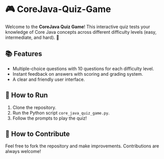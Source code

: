 # 🎮 CoreJava-Quiz-Game

Welcome to the **CoreJava Quiz Game**! This interactive quiz tests your knowledge of Core Java concepts across different difficulty levels (easy, intermediate, and hard). 🎉 

## 📚 Features
- Multiple-choice questions with 10 questions for each difficulty level.
- Instant feedback on answers with scoring and grading system.
- A clear and friendly user interface.

## 🚀 How to Run
1. Clone the repository.
2. Run the Python script `core_java_quiz_game.py`.
3. Follow the prompts to play the quiz!

## 🤔 How to Contribute
Feel free to fork the repository and make improvements. Contributions are always welcome! 
